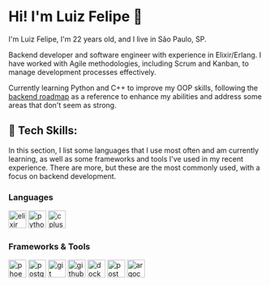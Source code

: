 # Hi! I'm Luiz Felipe 👋

I'm Luiz Felipe, I'm 22 years old, and I live in São Paulo, SP.

Backend developer and software engineer with experience in Elixir/Erlang. I have worked with Agile methodologies, including Scrum and Kanban, to manage development processes effectively.
  
Currently learning Python and C++ to improve my OOP skills, following the [backend roadmap](https://roadmap.sh/backend) as a reference to enhance my abilities and address some areas that don't seem as strong.

## 🚀 Tech Skills:

In this section, I list some languages that I use most often and am currently learning, as well as some frameworks and tools I've used in my recent experience. There are more, but these are the most commonly used, with a focus on backend development.

### Languages
<div align="left"> 
  <img src="https://img.shields.io/badge/Elixir-4B275F?logo=elixir&logoColor=white&style=for-the-badge" height="35" alt="elixir logo"/>
  <img src="https://img.shields.io/badge/Python-3776AB?logo=python&logoColor=white&style=for-the-badge" height="35" alt="python logo"/>
  <img src="https://img.shields.io/badge/C++-00599C?logo=cplusplus&logoColor=white&style=for-the-badge" height="35" alt="cplusplus logo"/>
</div>

### Frameworks & Tools

<div align="left">
  <img src="https://cdn.jsdelivr.net/gh/devicons/devicon/icons/phoenix/phoenix-original.svg" height="35" alt="phoenix logo"/> 
  <img src="https://img.shields.io/badge/PostgreSQL-4169E1?logo=postgresql&logoColor=white&style=for-the-badge" height="35" alt="postgresql logo"/>
  <img src="https://img.shields.io/badge/Git-F05032?logo=git&logoColor=white&style=for-the-badge" height="35" alt="git logo"/>
  <img src="https://img.shields.io/badge/GitHub-181717?logo=github&logoColor=white&style=for-the-badge" height="35" alt="github logo"/>
  <img src="https://img.shields.io/badge/Docker-2496ED?logo=docker&logoColor=white&style=for-the-badge" height="35" alt="docker logo"/>
  <img src="https://img.shields.io/badge/Postman-FF6C37?logo=postman&logoColor=white&style=for-the-badge" height="35" alt="postman logo"/>
  <img src="https://img.shields.io/badge/Argo-EF7B4D?logo=argo&logoColor=white&style=for-the-badge" height="35" alt="argocd logo"/>
</div>
